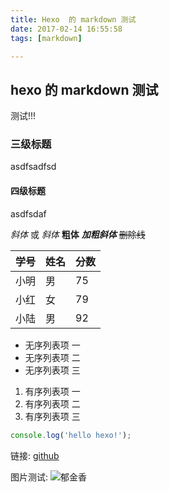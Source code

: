 ```yaml
---
title: Hexo  的 markdown 测试
date: 2017-02-14 16:55:58
tags: [markdown]

---
```

## hexo 的 markdown 测试
测试!!!

### 三级标题
asdfsadfsd
#### 四级标题
asdfsdaf

<!-- more -->
<!--
上面这个 more 表示前面的部分会在列表页作为 简介 的内容来显示
下面的部分只会在内容页显示
-->

*斜体* 或 _斜体_
**粗体**
***加粗斜体***
~~删除线~~

|学号|姓名|分数|
|-|-|-  |
|小明|男|75|
|小红|女|79|
|小陆|男|92|

- 无序列表项 一
- 无序列表项 二
- 无序列表项 三

1. 有序列表项 一
2. 有序列表项 二
3. 有序列表项 三

```javascript
console.log('hello hexo!');
```

链接: [github](https://github.com)

<!--
https://hexo.io/zh-cn/docs/asset-folders.html
在配置文件中将 post_asset_folder 设置为 true, 这样用命令新建文章的时候, 也会创建一个同名的文件夹, 可以用来存放图片
然后我们就可以直接使用 文件名 , hexo 会自动对应到 资源文件夹 里的图片
-->
图片测试:
![郁金香](郁金香.jpg)
